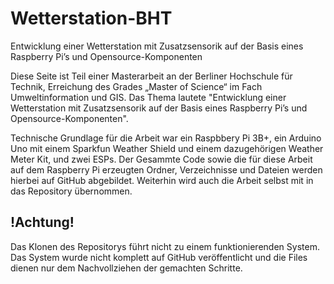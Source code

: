 # Wetterstation-BHT

Entwicklung einer Wetterstation mit Zusatzsensorik auf der Basis eines Raspberry Pi’s und Opensource-Komponenten

Diese Seite ist Teil einer Masterarbeit an der Berliner Hochschule für Technik, Erreichung des Grades „Master of Science“ im Fach Umweltinformation und GIS. Das Thema lautete "Entwicklung einer Wetterstation mit Zusatzsensorik auf der Basis eines Raspberry Pi’s und Opensource-Komponenten".

Technische Grundlage für die Arbeit war ein Raspbbery Pi 3B+, ein Arduino Uno mit einem Sparkfun Weather Shield und einem dazugehörigen Weather Meter Kit, und zwei ESPs. Der Gesammte Code sowie die für diese Arbeit auf dem Raspberry Pi erzeugten Ordner, Verzeichnisse und Dateien werden hierbei auf GitHub abgebildet. Weiterhin wird auch die Arbeit selbst mit in das Repository übernommen.


## !Achtung!

Das Klonen des Repositorys führt nicht zu einem funktionierenden System. Das System wurde nicht komplett auf GitHub veröffentlicht und die Files dienen nur dem Nachvollziehen der gemachten Schritte.
